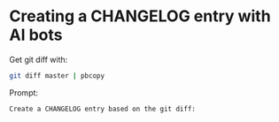 # Creating a CHANGELOG entry with AI bots

Get git diff with:

```sh
git diff master | pbcopy
```

Prompt:

```
Create a CHANGELOG entry based on the git diff:
```
